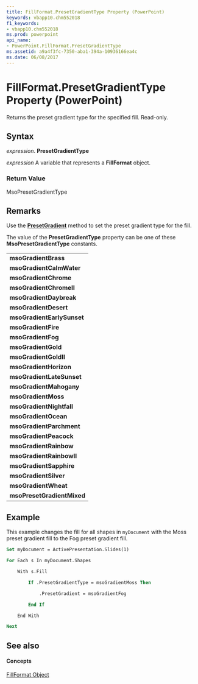 ```yaml
---
title: FillFormat.PresetGradientType Property (PowerPoint)
keywords: vbapp10.chm552018
f1_keywords:
- vbapp10.chm552018
ms.prod: powerpoint
api_name:
- PowerPoint.FillFormat.PresetGradientType
ms.assetid: a9a4f3fc-7350-aba1-394a-10936166ea4c
ms.date: 06/08/2017
---
```



# FillFormat.PresetGradientType Property (PowerPoint)

Returns the preset gradient type for the specified fill. Read-only. 


## Syntax

 _expression_. **PresetGradientType**

 _expression_ A variable that represents a **FillFormat** object.


### Return Value

MsoPresetGradientType


## Remarks

Use the  **[PresetGradient](PowerPoint.FillFormat.PresetGradient.md)** method to set the preset gradient type for the fill.

The value of the  **PresetGradientType** property can be one of these **MsoPresetGradientType** constants.


||
|:-----|
|**msoGradientBrass**|
|**msoGradientCalmWater**|
|**msoGradientChrome**|
|**msoGradientChromeII**|
|**msoGradientDaybreak**|
|**msoGradientDesert**|
|**msoGradientEarlySunset**|
|**msoGradientFire**|
|**msoGradientFog**|
|**msoGradientGold**|
|**msoGradientGoldII**|
|**msoGradientHorizon**|
|**msoGradientLateSunset**|
|**msoGradientMahogany**|
|**msoGradientMoss**|
|**msoGradientNightfall**|
|**msoGradientOcean**|
|**msoGradientParchment**|
|**msoGradientPeacock**|
|**msoGradientRainbow**|
|**msoGradientRainbowII**|
|**msoGradientSapphire**|
|**msoGradientSilver**|
|**msoGradientWheat**|
|**msoPresetGradientMixed**|

## Example

This example changes the fill for all shapes in  `myDocument` with the Moss preset gradient fill to the Fog preset gradient fill.


```vb
Set myDocument = ActivePresentation.Slides(1)

For Each s In myDocument.Shapes

    With s.Fill

        If .PresetGradientType = msoGradientMoss Then

            .PresetGradient = msoGradientFog

        End If

    End With

Next
```


## See also


#### Concepts


[FillFormat Object](PowerPoint.FillFormat.md)

